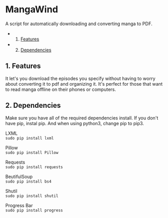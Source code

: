 # MangaWind  

A script for automatically downloading and converting manga to PDF.  

<!-- vscode-markdown-toc -->
* 1. [Features](#Features)
* 2. [Dependencies](#Dependencies)

<!-- vscode-markdown-toc-config
	numbering=true
	autoSave=true
	/vscode-markdown-toc-config -->
<!-- /vscode-markdown-toc -->  

##  1. <a name='Features'></a>Features  
It let's you download the episodes you specify without having to worry about converting it to pdf and organizing it. It's perfect for those that want to read manga offline on their phones or computers.

##  2. <a name='Dependencies'></a>Dependencies  
Make sure you have all of the required dependencies install. 
If you don't have pip, instal pip. And when using python3, change pip to pip3.

LXML  
`sudo pip install lxml`  

Pillow  
`sudo pip install Pillow`  

Requests  
`sudo pip install requests`  

BeutifulSoup  
 `sudo pip install bs4` 

Shutil  
`sudo pip install shutil`

Progress Bar  
`sudo pip install progress`
